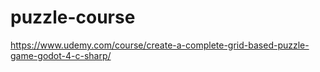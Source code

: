 # puzzle-course
 
https://www.udemy.com/course/create-a-complete-grid-based-puzzle-game-godot-4-c-sharp/